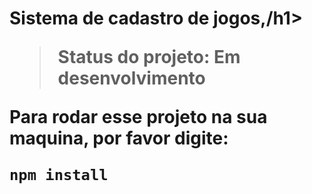 <h1> Sistema de cadastro de jogos,/h1>

> Status do projeto: Em desenvolvimento

Para rodar esse projeto na sua maquina, por favor digite:

```
npm install
```
